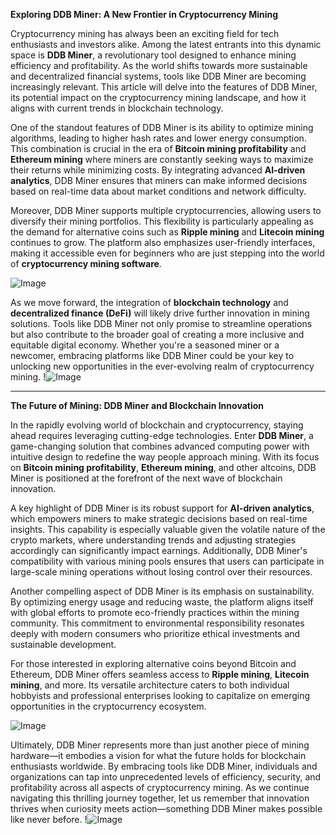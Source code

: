**Exploring DDB Miner: A New Frontier in Cryptocurrency Mining**

Cryptocurrency mining has always been an exciting field for tech enthusiasts and investors alike. Among the latest entrants into this dynamic space is **DDB Miner**, a revolutionary tool designed to enhance mining efficiency and profitability. As the world shifts towards more sustainable and decentralized financial systems, tools like DDB Miner are becoming increasingly relevant. This article will delve into the features of DDB Miner, its potential impact on the cryptocurrency mining landscape, and how it aligns with current trends in blockchain technology.

One of the standout features of DDB Miner is its ability to optimize mining algorithms, leading to higher hash rates and lower energy consumption. This combination is crucial in the era of **Bitcoin mining profitability** and **Ethereum mining** where miners are constantly seeking ways to maximize their returns while minimizing costs. By integrating advanced **AI-driven analytics**, DDB Miner ensures that miners can make informed decisions based on real-time data about market conditions and network difficulty.

Moreover, DDB Miner supports multiple cryptocurrencies, allowing users to diversify their mining portfolios. This flexibility is particularly appealing as the demand for alternative coins such as **Ripple mining** and **Litecoin mining** continues to grow. The platform also emphasizes user-friendly interfaces, making it accessible even for beginners who are just stepping into the world of **cryptocurrency mining software**.

![Image](https://github.com/user-attachments/assets/3be06921-4469-491d-bd37-5f14c53422b7)

As we move forward, the integration of **blockchain technology** and **decentralized finance (DeFi)** will likely drive further innovation in mining solutions. Tools like DDB Miner not only promise to streamline operations but also contribute to the broader goal of creating a more inclusive and equitable digital economy. Whether you're a seasoned miner or a newcomer, embracing platforms like DDB Miner could be your key to unlocking new opportunities in the ever-evolving realm of cryptocurrency mining. !![Image](https://github.com/user-attachments/assets/3be06921-4469-491d-bd37-5f14c53422b7)

---

**The Future of Mining: DDB Miner and Blockchain Innovation**

In the rapidly evolving world of blockchain and cryptocurrency, staying ahead requires leveraging cutting-edge technologies. Enter **DDB Miner**, a game-changing solution that combines advanced computing power with intuitive design to redefine the way people approach mining. With its focus on **Bitcoin mining profitability**, **Ethereum mining**, and other altcoins, DDB Miner is positioned at the forefront of the next wave of blockchain innovation.

A key highlight of DDB Miner is its robust support for **AI-driven analytics**, which empowers miners to make strategic decisions based on real-time insights. This capability is especially valuable given the volatile nature of the crypto markets, where understanding trends and adjusting strategies accordingly can significantly impact earnings. Additionally, DDB Miner's compatibility with various mining pools ensures that users can participate in large-scale mining operations without losing control over their resources.

Another compelling aspect of DDB Miner is its emphasis on sustainability. By optimizing energy usage and reducing waste, the platform aligns itself with global efforts to promote eco-friendly practices within the mining community. This commitment to environmental responsibility resonates deeply with modern consumers who prioritize ethical investments and sustainable development.

For those interested in exploring alternative coins beyond Bitcoin and Ethereum, DDB Miner offers seamless access to **Ripple mining**, **Litecoin mining**, and more. Its versatile architecture caters to both individual hobbyists and professional enterprises looking to capitalize on emerging opportunities in the cryptocurrency ecosystem.

![Image](https://github.com/user-attachments/assets/3be06921-4469-491d-bd37-5f14c53422b7)

Ultimately, DDB Miner represents more than just another piece of mining hardware—it embodies a vision for what the future holds for blockchain enthusiasts worldwide. By embracing tools like DDB Miner, individuals and organizations can tap into unprecedented levels of efficiency, security, and profitability across all aspects of cryptocurrency mining. As we continue navigating this thrilling journey together, let us remember that innovation thrives when curiosity meets action—something DDB Miner makes possible like never before. !![Image](https://github.com/user-attachments/assets/3be06921-4469-491d-bd37-5f14c53422b7)